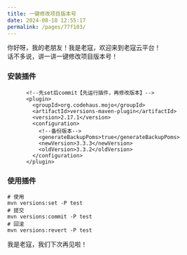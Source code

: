 ```yaml
---
title: 一键修改项目版本号
date: 2024-08-18 12:55:17
permalink: /pages/77f103/
---
```


你好呀，我的老朋友！我是老寇，欢迎来到老寇云平台！  
话不多说，讲一讲一键修改项目版本号！

### 安装插件
```shell
      <!--先set后commit【先运行插件，再修改版本】-->
      <plugin>
        <groupId>org.codehaus.mojo</groupId>
        <artifactId>versions-maven-plugin</artifactId>
        <version>2.17.1</version>
        <configuration>
          <!--备份版本-->
          <generateBackupPoms>true</generateBackupPoms>
          <newVersion>3.3.3</newVersion>
          <oldVersion>3.3.2</oldVersion>
        </configuration>
      </plugin>
```

### 使用插件
```shell
# 使用
mvn versions:set -P test
# 提交
mvn versions:commit -P test
# 回滚
mvn versions:revert -P test
```

我是老寇，我们下次再见啦！